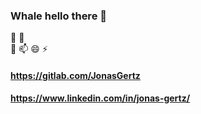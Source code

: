 ### Whale hello there 👋

 👯
 🤔  
 💬 
 📫 
 😄 
 ⚡ 

#### https://gitlab.com/JonasGertz
#### https://www.linkedin.com/in/jonas-gertz/
